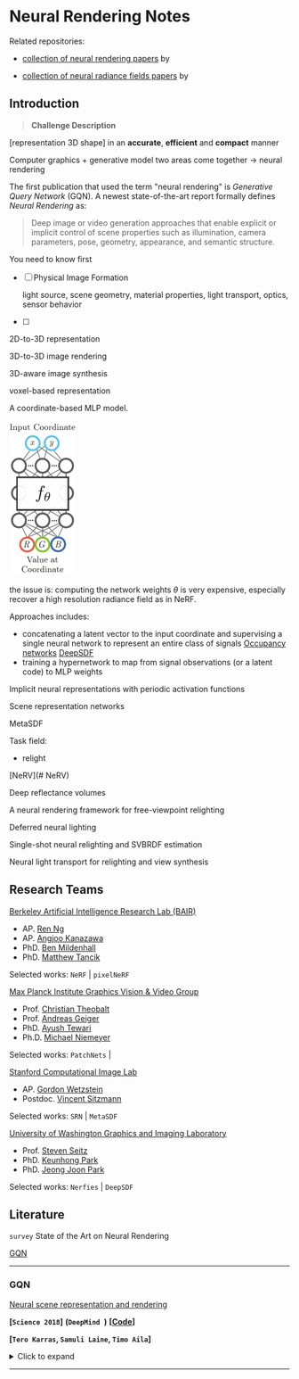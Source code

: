 # Neural Rendering Notes

Related repositories:

- [collection of neural rendering papers](https://github.com/weihaox/awesome-neural-rendering) by 

- [collection of neural radiance fields papers](https://github.com/yenchenlin/awesome-NeRF) by 



## Introduction

> **Challenge Description**

[representation 3D shape] in an **accurate**, **efficient** and **compact** manner





Computer graphics + generative model two areas come together -> neural rendering 



The first publication that used the term "neural rendering" is *Generative Query Network* (GQN). A newest state-of-the-art report formally defines *Neural Rendering* as:

> Deep image or video generation approaches that enable explicit or implicit control of scene properties such as illumination, camera parameters, pose, geometry, appearance, and semantic structure.



You need to know first

- [ ] Physical Image Formation

  light source, scene geometry, material properties, light transport, optics, sensor behavior

- [ ] 



2D-to-3D representation



3D-to-3D image rendering

 

3D-aware image synthesis

voxel-based representation



A coordinate-based MLP model. 

<img src="https://raw.githubusercontent.com/yzy1996/Image-Hosting/master/20210123193611.png" alt="image-20210123193611687" style="zoom:50%;" />

the issue is: computing the network weights $\theta$ is very expensive, especially recover a high resolution radiance field as in NeRF.

Approaches includes:

- concatenating a latent vector to the input coordinate and supervising a single neural network to represent an entire class of signals [Occupancy networks]() [DeepSDF]()
- training a hypernetwork to map from signal observations (or a latent code) to MLP weights

Implicit neural representations with periodic activation functions

Scene representation networks

MetaSDF



Task field:

- relight

[NeRV](# NeRV)

Deep reflectance volumes

A neural rendering framework for free-viewpoint relighting

Deferred neural lighting

Single-shot neural relighting and SVBRDF estimation

Neural light transport for relighting and view synthesis



## Research Teams

[Berkeley Artificial Intelligence Research Lab (BAIR)](https://bair.berkeley.edu/)

- AP. [Ren Ng](https://www2.eecs.berkeley.edu/Faculty/Homepages/yirenng.html)
- AP. [Angjoo Kanazawa](https://people.eecs.berkeley.edu/~kanazawa/)
- PhD. [Ben Mildenhall](https://people.eecs.berkeley.edu/~bmild/)
- PhD. [Matthew Tancik](https://www.matthewtancik.com/)

Selected works: `NeRF` | `pixelNeRF`



[Max Planck Institute Graphics Vision & Video Group](http://gvv.mpi-inf.mpg.de/GVV_Team.html) 

- Prof. [Christian Theobalt](https://people.mpi-inf.mpg.de/~theobalt/)
- Prof. [Andreas Geiger](http://www.cvlibs.net/)
- PhD. [Ayush Tewari](https://people.mpi-inf.mpg.de/~atewari/)
- Ph.D. [Michael Niemeyer](https://m-niemeyer.github.io/)

Selected works: `PatchNets` |



[Stanford Computational Image Lab](http://www.computationalimaging.org/team/)

- AP. [Gordon Wetzstein](http://web.stanford.edu/~gordonwz/)
- Postdoc. [Vincent Sitzmann](https://vsitzmann.github.io/)

Selected works: `SRN` | `MetaSDF`



[University of Washington Graphics and Imaging Laboratory](https://grail.cs.washington.edu/)

- Prof. [Steven Seitz](https://homes.cs.washington.edu/~seitz/)
- PhD. [Keunhong Park](https://keunhong.com/)
- PhD. [Jeong Joon Park](https://jjparkcv.github.io/)

Selected works: `Nerfies` | `DeepSDF`



## Literature

`survey` State of the Art on Neural Rendering



[GQN](#GQN)

---

### GQN

[Neural scene representation and rendering](https://science.sciencemag.org/content/360/6394/1204/tab-pdf)

**[`Science 2018`]**	**(`DeepMind `)**	**[[Code](https://github.com/NVlabs/stylegan)]**

**[`Tero Karras`, `Samuli Laine`, `Timo Aila`]**

<details><summary>Click to expand</summary><p>


> **Summary**

It enables machines to learn to perceive their surroundings based on a representation and generation network. The authors argue that the network has an implicit notion of 3D due to the fact that it could take a varying number of images of the scene as input, and output arbitrary views with correct occlusion.

</p></details>

---